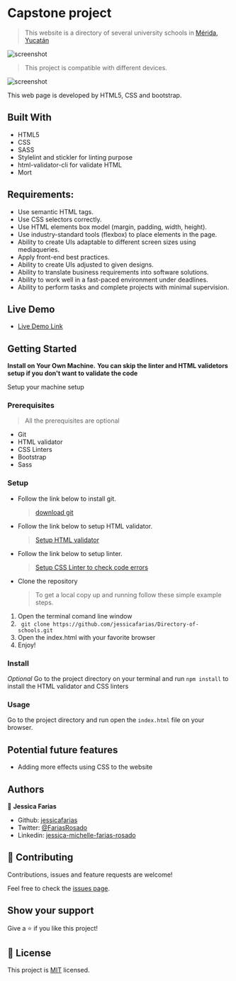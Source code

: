 # Capstone project

> This website is a directory of several university schools in [Mérida, Yucatán](https://www.google.com/maps/place/M%C3%A9rida,+Yuc./@20.9800083,-89.7730044,11z/data=!3m1!4b1!4m5!3m4!1s0x8f56715cab450d17:0x5dfc155715abeb09!8m2!3d20.9673702!4d-89.5925857)

![screenshot](/assets/images/screenshot.png)

> This project is compatible with different devices.

![screenshot](/assets/images/screenshot2.png)

This web page is developed by HTML5, CSS and bootstrap.

## Built With

- HTML5
- CSS
- SASS
- Stylelint and stickler for linting purpose
- html-validator-cli for validate HTML
- Mort

## Requirements:

- Use semantic HTML tags.
- Use CSS selectors correctly.
- Use HTML elements box model (margin, padding, width, height).
- Use industry-standard tools (flexbox) to place elements in the page.
- Ability to create UIs adaptable to different screen sizes using mediaqueries.
- Apply front-end best practices.
- Ability to create UIs adjusted to given designs.
- Ability to translate business requirements into software solutions.
- Ability to work well in a fast-paced environment under deadlines.
- Ability to perform tasks and complete projects with minimal supervision.

## Live Demo

-  [Live Demo Link](https://raw.githack.com/jessicafarias/Directory-of-schools/main/index.html)

## Getting Started

**Install on Your Own Machine.**
**You can skip the linter and HTML validetors setup if you don't want to validate the code**

Setup your machine setup

### Prerequisites

  > All the prerequisites are optional

- Git
- HTML validator
- CSS Linters
- Bootstrap
- Sass

### Setup

- Follow the link below to install git.
  > [download git](https://git-scm.com/downloads)
- Follow the link below to setup HTML validator.
  > [Setup HTML validator](https://github.com/microverseinc/linters-config/tree/master/html_validator)
- Follow the link below to setup linter.
  > [Setup CSS Linter to check code errors](https://github.com/microverseinc/linters-config/tree/master/css#troubleshooting)
- Clone the repository
  > To get a local copy up and running follow these simple example steps.

1. Open the terminal comand line window
2. ``` git clone https://github.com/jessicafarias/Directory-of-schools.git```
3. Open the index.html with your favorite browser
4. Enjoy!

### Install

*Optional*
Go to the project directory on your terminal and run `npm install` to install the HTML validator and CSS linters

### Usage

Go to the project directory and run open the `index.html` file on your browser.

## Potential future features

- Adding more effects using CSS to the website


## Authors

👤 **Jessica Farias**

- Github: [jessicafarias](https://github.com/jessicafarias)
- Twitter: [@FariasRosado](https://twitter.com/FariasRosado)
- Linkedin: [jessica-michelle-farias-rosado](https://www.linkedin.com/in/jessica-michelle-farias-rosado/)

## 🤝 Contributing

Contributions, issues and feature requests are welcome!

Feel free to check the [issues page](issues).

## Show your support

Give a ⭐️ if you like this project!

## 📝 License

This project is [MIT](LICENSE) licensed.
